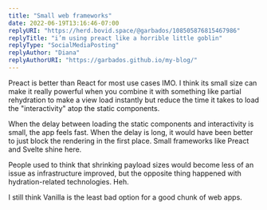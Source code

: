 ```yaml
---
title: "Small web frameworks"
date: 2022-06-19T13:16:46-07:00
replyURI: "https://herd.bovid.space/@garbados/108505876815467986"
replyTitle: "i’m using preact like a horrible little goblin"
replyType: "SocialMediaPosting"
replyAuthor: "Diana"
replyAuthorURI: "https://garbados.github.io/my-blog/"
---
```

Preact is better than React for most use cases IMO. I think its small size can make it really powerful when you combine it with something like partial rehydration to make a view load instantly but reduce the time it takes to load the "interactivity" atop the static components.

When the delay between loading the static components and interactivity is small, the app feels fast. When the delay is long, it would have been better to just block the rendering in the first place. Small frameworks like Preact and Svelte shine here.

People used to think that shrinking payload sizes would become less of an issue as infrastructure improved, but the opposite thing happened with hydration-related technologies. Heh.

I still think Vanilla is the least bad option for a good chunk of web apps.

